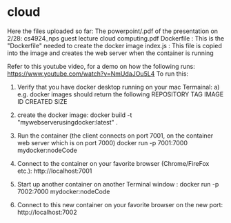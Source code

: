 # cloud

Here the files uploaded so far:
The powerpoint/.pdf of the presentation on 2/28: cs4924_nps guest lecture cloud computing.pdf
Dockerfile : This is the "Dockerfile" needed to create the docker image
index.js : This file is copied into the image and creates the web server when the container is running

Refer to this youtube video, for a demo on how the following runs: https://www.youtube.com/watch?v=NmUdaJOu5L4 
To run this: 
1) Verify that you have docker desktop running on your mac Termainal:
   a) e.g. docker images should return the following
        REPOSITORY          TAG                 IMAGE ID            CREATED             SIZE
        
2) create the docker image:
    docker build -t "mywebserverusingdocker:latest" .
    
3) Run the container (the client connects on port 7001, on the container web server which is on port 7000)
    docker run -p 7001:7000 mydocker:nodeCode
    
4) Connect to the container on your favorite browser (Chrome/FireFox etc.):
    http://localhost:7001
 
5) Start up another container on another Terminal window :
   docker run -p 7002:7000 mydocker:nodeCode
 
6)   Connect to this new container on your favorite browser on the new port:
    http://localhost:7002
    
   
